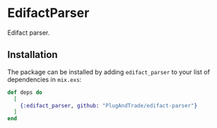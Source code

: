 # EdifactParser

Edifact parser.

## Installation

The package can be installed by adding `edifact_parser` to your list of dependencies in `mix.exs`:

```elixir
def deps do
  [
    {:edifact_parser, github: "PlugAndTrade/edifact-parser"}
  ]
end
```

